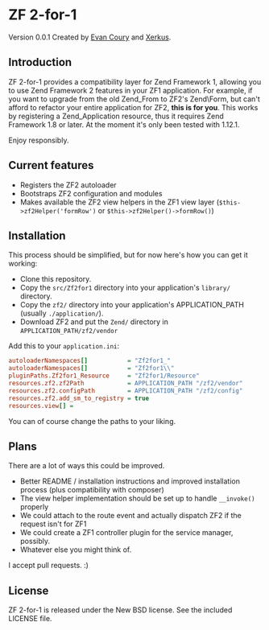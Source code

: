 # ZF 2-for-1

Version 0.0.1 Created by [Evan Coury](http://blog.evan.pro/) and [Xerkus](https://github.com/Xerkus/).

## Introduction

ZF 2-for-1 provides a compatibility layer for Zend Framework 1, allowing you to
use Zend Framework 2 features in your ZF1 application. For example, if you want
to upgrade from the old Zend\_From to ZF2's Zend\\Form, but can't afford to
refactor your entire application for ZF2, **this is for you**. This works by
registering a Zend\_Application resource, thus it requires Zend Framework 1.8 or
later. At the moment it's only been tested with 1.12.1.

Enjoy responsibly.

## Current features

* Registers the ZF2 autoloader
* Bootstraps ZF2 configuration and modules
* Makes available the ZF2 view helpers in the ZF1 view layer (`$this->zf2Helper('formRow')`
or `$this->zf2Helper()->formRow()`)

## Installation

This process should be simplified, but for now here's how you can get it working:

* Clone this repository.
* Copy the `src/Zf2for1` directory into your application's `library/` directory.
* Copy the `zf2/` directory into your application's APPLICATION\_PATH (usually `./application/`).
* Download ZF2 and put the `Zend/` directory in `APPLICATION_PATH/zf2/vendor`

Add this to your `application.ini`:

```ini
autoloaderNamespaces[]           = "Zf2for1_"
autoloaderNamespaces[]           = "Zf2for1\\"
pluginPaths.Zf2for1_Resource     = "Zf2for1/Resource"
resources.zf2.zf2Path            = APPLICATION_PATH "/zf2/vendor"
resources.zf2.configPath         = APPLICATION_PATH "/zf2/config"
resources.zf2.add_sm_to_registry = true
resources.view[] =
```

You can of course change the paths to your liking.

## Plans

There are a lot of ways this could be improved.

* Better README / installation instructions and improved installation process (plus compatibility with composer)
* The view helper implementation should be set up to handle `__invoke()` properly
* We could attach to the route event and actually dispatch ZF2 if the request isn't for ZF1
* We could create a ZF1 controller plugin for the service manager, possibly.
* Whatever else you might think of.

I accept pull requests. :)

## License

ZF 2-for-1 is released under the New BSD license. See the included LICENSE file.
